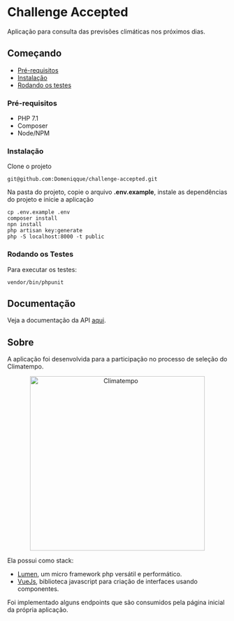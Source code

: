 # Challenge Accepted 
Aplicação para consulta das previsões climáticas nos próximos dias. 

## Começando
* [Pré-requisitos](#pre-requisitos)
* [Instalação](#instalacao)
* [Rodando os testes](#rodando-os-testes)

### Pré-requisitos
* PHP 7.1
* Composer
* Node/NPM

### Instalação
Clone o projeto 
```
git@github.com:Domeniqque/challenge-accepted.git
```
Na pasta do projeto, copie o arquivo **.env.example**, instale as dependências do projeto e inicie a aplicação
```
cp .env.example .env
composer install
npn install
php artisan key:generate
php -S localhost:8000 -t public
```

### Rodando os Testes
Para executar os testes:
```
vendor/bin/phpunit
```

## Documentação

Veja a documentação da API [aqui](documentation.md). 

## Sobre
A aplicação foi desenvolvida para a participação no processo de seleção do Climatempo. 

<p align="center">
  <a href="#">
      <img src="https://i.imgur.com/drCtypb.png" alt="Climatempo" width="400px"/>
  </a>
</p>

Ela possui como stack:
* [Lumen](https://lumen.laravel.com/), um micro framework php versátil e performático.
* [VueJs](https://vuejs.org/), biblioteca javascript para criação de interfaces usando componentes.

Foi implementado alguns endpoints que são consumidos pela página inicial da própria aplicação.


